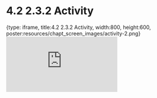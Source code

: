 # 4.2 2.3.2 Activity
 
{type: iframe, title:4.2 2.3.2 Activity, width:800, height:600, poster:resources/chapt_screen_images/activity-2.png}
![](https://vgaysin1.github.io/CURE-MicrobialMysteries-test/activity-2.html)
 

 
